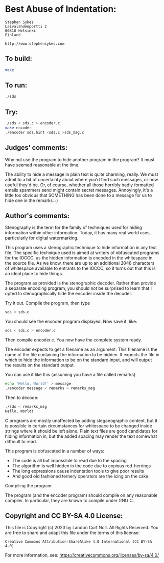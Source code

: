 # Best Abuse of Indentation:

    Stephen Sykes
    Laivalahdenportti 2
    00810 Helsinki
    Finland

    http://www.stephensykes.com

## To build:

```sh
make
```

## To run:

```sh
./sds
```

## Try:

```sh
./sds < sds.c > encoder.c
make encoder
./encoder sds.hint <sds.c >sds_msg.c
```

## Judges' comments:

Why not use the program to hide another program in the program? It
must have seemed reasonable at the time.

The ability to hide a message in plain text is quite charming, really.
We must admit to a bit of uncertainty about where you'd find such
messages, or how useful they'd be.  Or, of course, whether all those
horribly badly formatted emails spammers send might contain secret
messages.  Annoyingly, it's a little too obvious that SOMETHING has
been done to a message for us to hide one in the remarks.  :)

## Author's comments:

Stenography is the term for the family of techniques used for
hiding information within other information.  Today, it has many real
world uses, particularly for digital watermarking.

This program uses a stenographic technique to hide information in
any text file.  The specific technique used is aimed at writers of
obfuscated programs for the IOCCC, as the hidden information is
encoded in the whitespace in the source file.  As we know, there are
up to an additional 2048 characters of whitespace available to
entrants to the IOCCC, so it turns out that this is an ideal place to
hide things.

The program as provided is the stenographic decoder.  Rather than
provide a separate encoding program, you should not be surprised to
learn that I opted to stenographically hide the encoder inside the
decoder.

Try it out.  Compile the program, then type

```sh
sds < sds.c
```

You should see the encoder program displayed.  Now save it, like:

```sh
sds < sds.c > encoder.c
```

Then compile encoder.c.  You now have the complete system ready.

The encoder expects to get a filename as an argument.  This filename
is the name of the file containing the information to be hidden.  It
expects the file in which to hide the information to be on the
standard input, and will output the results on the standard output.

You can use it like this (assuming you have a file called remarks):

```sh
echo 'Hello, World!' > message
./encoder message < remarks > remarks_msg
```

Then to decode:

```sh
./sds < remarks_msg
Hello, World!
```

C programs are mostly unaffected by adding steganographic content,
but it is possible in certain circumstances for whitespace to be
changed inside strings where it should be left alone.  Plain text
files are good candidates for hiding information in, but the added
spacing may render the text somewhat difficult to read.

This program is obfuscated in a number of ways:

* The code is all but impossible to read due to the spacing
* The algorithm is well hidden in the code due to copious red-herrings
* The long expressions cause indentation tools to give poor results
* And good old fashioned ternery operators are the icing on the cake

Compiling the program

The program (and the encoder program) should compile on any
reasonable compiler.  In particular, they are known to compile under
GNU C.

## Copyright and CC BY-SA 4.0 License:

This file is Copyright (c) 2023 by Landon Curt Noll.  All Rights Reserved.
You are free to share and adapt this file under the terms of this license:

    Creative Commons Attribution-ShareAlike 4.0 International (CC BY-SA 4.0)

For more information, see: https://creativecommons.org/licenses/by-sa/4.0/
